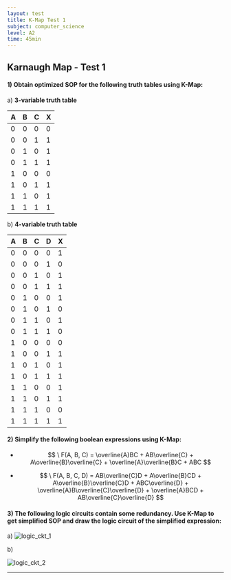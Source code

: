 ```yaml
---
layout: test
title: K-Map Test 1
subject: computer_science
level: A2
time: 45min
---
```


<script src="https://polyfill.io/v3/polyfill.min.js?features=es6"></script>
<script type="text/javascript" id="MathJax-script" async
    src="https://cdn.jsdelivr.net/npm/mathjax@3/es5/tex-mml-chtml.js">
</script>

## Karnaugh Map - Test 1

#### 1) Obtain optimized SOP for the following truth tables using K-Map:

a) **3-variable truth table** 

| A | B | C | X |
|---|---|---|---|
| 0 | 0 | 0 | 0 |
| 0 | 0 | 1 | 1 |
| 0 | 1 | 0 | 1 |
| 0 | 1 | 1 | 1 |
| 1 | 0 | 0 | 0 |
| 1 | 0 | 1 | 1 |
| 1 | 1 | 0 | 1 |
| 1 | 1 | 1 | 1 |

b) **4-variable truth table** 

| A | B | C | D | X |
|---|---|---|---|---|
| 0 | 0 | 0 | 0 | 1 |
| 0 | 0 | 0 | 1 | 0 |
| 0 | 0 | 1 | 0 | 1 |
| 0 | 0 | 1 | 1 | 1 |
| 0 | 1 | 0 | 0 | 1 |
| 0 | 1 | 0 | 1 | 0 |
| 0 | 1 | 1 | 0 | 1 |
| 0 | 1 | 1 | 1 | 0 |
| 1 | 0 | 0 | 0 | 0 |
| 1 | 0 | 0 | 1 | 1 |
| 1 | 0 | 1 | 0 | 1 |
| 1 | 0 | 1 | 1 | 1 |
| 1 | 1 | 0 | 0 | 1 |
| 1 | 1 | 0 | 1 | 1 |
| 1 | 1 | 1 | 0 | 0 |
| 1 | 1 | 1 | 1 | 1 |

#### 2) Simplify the following boolean expressions using K-Map:

- $$ \ F(A, B, C) = \overline{A}BC + AB\overline{C} + A\overline{B}\overline{C} + \overline{A}\overline{B}C + ABC $$

- $$ \ F(A, B, C, D) = AB\overline{C}D + A\overline{B}CD + A\overline{B}\overline{C}D + ABC\overline{D} + \overline{A}B\overline{C}\overline{D} + \overline{A}BCD + AB\overline{C}\overline{D} $$

#### 3) The following logic circuits contain some redundancy. Use K-Map to get simplified SOP and draw the logic circuit of the simplified expression:

a) 
![logic_ckt_1](../img/logic_ckt_1.png)

b) 

![logic_ckt_2](../img/logic_ckt_2.png)

---